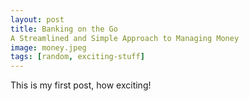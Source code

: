 ```yaml
---
layout: post
title: Banking on the Go
A Streamlined and Simple Approach to Managing Money
image: money.jpeg
tags: [random, exciting-stuff]
---
```


This is my first post, how exciting!
